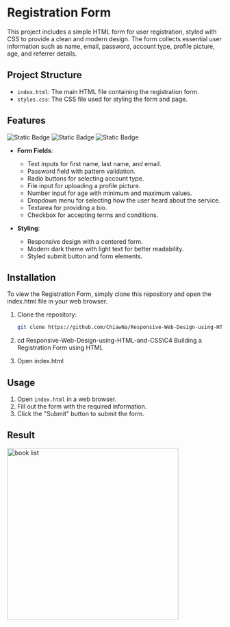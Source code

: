 # Registration Form

This project includes a simple HTML form for user registration, styled with CSS to provide a clean and modern design. The form collects essential user information such as name, email, password, account type, profile picture, age, and referrer details.

## Project Structure

- `index.html`: The main HTML file containing the registration form.
- `styles.css`: The CSS file used for styling the form and page.

## Features

![Static Badge](https://img.shields.io/badge/HTML5-%23E34F26?style=for-the-badge&logo=HTML5&logoColor=white)
![Static Badge](https://img.shields.io/badge/CSS3-1572B6?style=for-the-badge&logo=CSS3&logoColor=white)
![Static Badge](https://img.shields.io/badge/freecodecamp-0A0A23?style=for-the-badge&logo=freecodecamp&logoColor=white)

- **Form Fields**: 
  - Text inputs for first name, last name, and email.
  - Password field with pattern validation.
  - Radio buttons for selecting account type.
  - File input for uploading a profile picture.
  - Number input for age with minimum and maximum values.
  - Dropdown menu for selecting how the user heard about the service.
  - Textarea for providing a bio.
  - Checkbox for accepting terms and conditions.

- **Styling**:
  - Responsive design with a centered form.
  - Modern dark theme with light text for better readability.
  - Styled submit button and form elements.

## Installation
To view the Registration Form, simply clone this repository and open the index.html file in your web browser.

1. Clone the repository:
   ```bash
   git clone https://github.com/ChiawNa/Responsive-Web-Design-using-HTML-and-CSS.git

2. cd Responsive-Web-Design-using-HTML-and-CSS\C4 Building a Registration Form using HTML
   
3. Open index.html

## Usage

1. Open `index.html` in a web browser.
2. Fill out the form with the required information.
3. Click the "Submit" button to submit the form.

## Result

<div align="left">
  <img src="https://github.com/user-attachments/assets/5a6d3ad5-e0ea-4bbf-8de5-2a5cc963edf9" alt="book list" width="400" />
</div>
